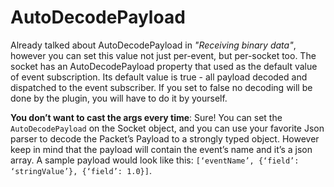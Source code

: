 # AutoDecodePayload
Already talked about AutoDecodePayload in *"Receiving binary data"*, however you can set this value not just per-event, but per-socket too. The socket has an AutoDecodePayload property that used as the default value of event subscription. Its default value is true - all payload decoded and dispatched to the event subscriber. If you set to false no decoding will be done by the plugin, you will have to do it by yourself.

**You don’t want to cast the args every time**: Sure! You can set the `AutoDecodePayload` on the Socket object, and you can use your favorite Json parser to decode the Packet’s Payload to a strongly typed object. However keep in mind that the payload will contain the event’s name and it’s a json array. A sample payload would look like this: `[‘eventName’, {‘field’: ‘stringValue’}, {‘field’: 1.0}]`.

